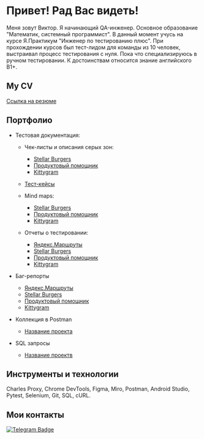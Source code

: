 # Привет! Рад Вас видеть!

Меня зовут Виктор. Я начинающий QA-инженер.
Основное образование "Математик, системный программист". В данный момент учусь на курсе Я.Практикум "Инженер по тестированию плюс".
При прохождении курсов был тест-лидом для команды из 10 человек, выстраивал процесс тестирования с нуля.
Пока что специализируюсь в ручном тестировании. 
К достоинствам относится знание английского В1+.

## My CV 

[Ссылка на резюме](https://docs.google.com/document/d/1nrSwdhEYagSVSSrpQWHu0tV6FC8et3Z2/edit?usp=sharing&ouid=109631138954925094383&rtpof=true&sd=true)

## Портфолио 
- Тестовая документация:
  - Чек-листы и описания серых зон:
     - [Stellar Burgers](https://docs.google.com/spreadsheets/d/1R3olgcmOmMkmCSF_4xSo55xBBNTdCH0IUSaUqffUMvY/edit?usp=sharing)
     - [Продуктовый помощник](https://docs.google.com/spreadsheets/d/1oAUuqpSONcdyuCQc0qKKisIiztwJeeYqYcpsB0SVgLs/edit?usp=sharing)
     - [Kittygram](https://docs.google.com/spreadsheets/d/18lnRDqg3E4z_sGrCvkmqz_lyCRn8Ici0F8s6NpuPigw/edit?usp=sharing)
  
  -  [Тест-кейсы](https://ссылочку_сюда)

  - Mind maps:
     - [Stellar Burgers](https://miro.com/app/board/uXjVPqZfbnM=/?share_link_id=756541945790)     
     - [Продуктовый помощник](https://miro.com/app/board/uXjVPqYycr4=/?share_link_id=111794524158)
     - [Kittygram](https://miro.com/app/board/uXjVPqYyco8=/?share_link_id=105427141870)
  
  - Отчеты о тестировании:
     - [Яндекс.Маршруты](https://docs.google.com/document/d/1wVOwE1ibxDGVbdKnl2hdwejqiU9Qs1iqjPky-NkdElI/edit?usp=sharing)
     - [Stellar Burgers](https://docs.google.com/document/d/1JJjsLXTxjM6KKOSmFKLK4S79X_mZY37wZ6jFqOzEUOs/edit?usp=sharing)
     - [Продуктовый помощник](https://docs.google.com/document/d/1-n0Rm9sqZk-fQPFHwCl17lUkRTT3Att75NHGUbXwj4U/edit?usp=sharing)
     - [Kittygram](https://docs.google.com/document/d/1Vou7uSclRnPVHsAu3nT01sXd5Vs4hIyao_2TRGdXwjU/edit?usp=sharing) 
 
 -  Баг-репорты
     - [Яндекс.Маршруты](https://drive.google.com/drive/folders/1DZC7gVL7XTLTJ2CxUEuDj8wwdpaTJdcQ?usp=share_link)
     - [Stellar Burgers](https://drive.google.com/drive/folders/1aosSSmJmFO6MFHHZcZLVwGzyfXD2C9lW?usp=share_link)
     - [Продуктовый помощник](https://drive.google.com/drive/folders/1r-6A_1gHZl1d6HxtY5NnzZGpEaGiYegY?usp=share_link)
     - [Kittygram](https://drive.google.com/drive/folders/15hbIZvcB6LXJULlP9wxLTnkhTgTBIDra?usp=share_link)
     
 - Коллекция в Postman 
     - [Название проекта](https://ссылочку_сюда)
     
- SQL запросы 
     - [Название проектв](https://ссылочку_сюда)

## Инструменты и технологии
Charles Proxy, Chrome DevTools, Figma, Miro, Postman, Android Studio, Pytest, Selenium, Git, SQL, сURL.

## Мои контакты
[![Telegram Badge](https://img.shields.io/badge/-Telegram-0088cc?style=flat-square&logo=Telegram&logoColor=white)](https://t.me/vlsovereign)
